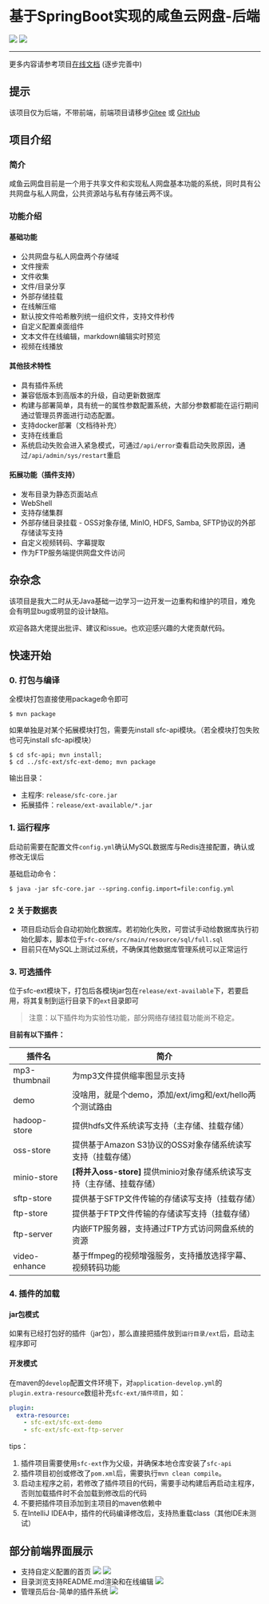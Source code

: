 # 基于SpringBoot实现的咸鱼云网盘-后端

![](https://img.shields.io/badge/SpringBoot-2.4-green.svg)
![](https://img.shields.io/badge/Java-11-green.svg)

---

更多内容请参考项目[在线文档](https://mjt233.github.io/saltedfishcloud-backend/) (逐步完善中)

## 提示 

该项目仅为后端，不带前端，前端项目请移步[Gitee](https://gitee.com/xiaotao233/saltedfishcloud-frontend) 或 [GitHub](https://github.com/mjt233/saltedfishcloud-backend)

## 项目介绍

### 简介

咸鱼云网盘目前是一个用于共享文件和实现私人网盘基本功能的系统，同时具有公共网盘与私人网盘，公共资源站与私有存储云两不误。

### 功能介绍

#### 基础功能

- 公共网盘与私人网盘两个存储域
- 文件搜索
- 文件收集
- 文件/目录分享
- 外部存储挂载
- 在线解压缩
- 默认按文件哈希散列统一组织文件，支持文件秒传
- 自定义配置桌面组件
- 文本文件在线编辑，markdown编辑实时预览
- 视频在线播放

#### 其他技术特性  

- 具有插件系统
- 兼容低版本到高版本的升级，自动更新数据库
- 构建与部署简单，具有统一的属性参数配置系统，大部分参数都能在运行期间通过管理员界面进行动态配置。
- 支持docker部署（文档待补充）
- 支持在线重启
- 系统启动失败会进入紧急模式，可通过`/api/error`查看启动失败原因，通过`/api/admin/sys/restart`重启

#### 拓展功能（插件支持）

- 发布目录为静态页面站点
- WebShell
- 支持存储集群
- 外部存储目录挂载 - OSS对象存储, MinIO, HDFS, Samba, SFTP协议的外部存储读写支持
- 自定义视频转码、字幕提取
- 作为FTP服务端提供网盘文件访问

## 杂杂念

该项目是我大二时从无Java基础一边学习一边开发一边重构和维护的项目，难免会有明显bug或明显的设计缺陷。

欢迎各路大佬提出批评、建议和issue。也欢迎感兴趣的大佬贡献代码。

## 快速开始    

### 0. 打包与编译

全模块打包直接使用package命令即可

```shell
$ mvn package
```

如果单独是对某个拓展模块打包，需要先install sfc-api模块。（若全模块打包失败也可先install sfc-api模块）
```shell
$ cd sfc-api; mvn install;
$ cd ../sfc-ext/sfc-ext-demo; mvn package
```
输出目录：
- 主程序: `release/sfc-core.jar`
- 拓展插件：`release/ext-available/*.jar`

### 1. 运行程序

启动前需要在配置文件`config.yml`确认MySQL数据库与Redis连接配置，确认或修改无误后

基础启动命令：
```shell
$ java -jar sfc-core.jar --spring.config.import=file:config.yml
```


### 2 关于数据表

- 项目启动后会自动初始化数据库。若初始化失败，可尝试手动给数据库执行初始化脚本，脚本位于`sfc-core/src/main/resource/sql/full.sql`
- 目前只在MySQL上测试过系统，不确保其他数据库管理系统可以正常运行

### 3. 可选插件

位于sfc-ext模块下，打包后各模块jar包在`release/ext-available`下，若要启用，将其复制到运行目录下的`ext`目录即可

> 注意：以下插件均为实验性功能，部分网络存储挂载功能尚不稳定。

**目前有以下插件：**

| 插件名           | 简介                                               |
|---------------|--------------------------------------------------|
| mp3-thumbnail | 为mp3文件提供缩率图显示支持                                  |
| demo          | 没啥用，就是个demo，添加/ext/img和/ext/hello两个测试路由          |
| hadoop-store  | 提供hdfs文件系统读写支持（主存储、挂载存储）                         |
| oss-store     | 提供基于Amazon S3协议的OSS对象存储系统读写支持（挂载存储）              |
| minio-store   | **\[将并入oss-store\]** 提供minio对象存储系统读写支持（主存储、挂载存储） |
| sftp-store    | 提供基于SFTP文件传输的存储读写支持（挂载存储）                        |
| ftp-store     | 提供基于FTP文件传输的存储读写支持（挂载存储）                         |
| ftp-server    | 内嵌FTP服务器，支持通过FTP方式访问网盘系统的资源                      |
| video-enhance | 基于ffmpeg的视频增强服务，支持播放选择字幕、视频转码功能                  |


### 4. 插件的加载

#### jar包模式

如果有已经打包好的插件（jar包），那么直接把插件放到`运行目录/ext`后，启动主程序即可


#### 开发模式

在maven的`develop`配置文件环境下，对`application-develop.yml`的`plugin.extra-resource`数组补充`sfc-ext/插件项目`，如：
```yaml
plugin:
  extra-resource:
    - sfc-ext/sfc-ext-demo
    - sfc-ext/sfc-ext-ftp-server
```

tips：
1. 插件项目需要使用`sfc-ext`作为父级，并确保本地仓库安装了`sfc-api`
2. 插件项目初创或修改了`pom.xml`后，需要执行`mvn clean compile`。
3. 启动主程序之前，若修改了插件项目的代码，需要手动构建后再启动主程序，否则加载插件时不会加载到修改后的代码
4. 不要把插件项目添加到主项目的maven依赖中
5. 在IntelliJ IDEA中，插件的代码编译修改后，支持热重载class（其他IDE未测试）

## 部分前端界面展示

- 支持自定义配置的首页
  ![](./docs/img/main.png)
  ![](./docs/img/desktop-config.png)
- 目录浏览支持README.md渲染和在线编辑
  ![](./docs/img/main2.png)
- 管理员后台-简单的插件系统
  ![](./docs/img/plugin.png)
